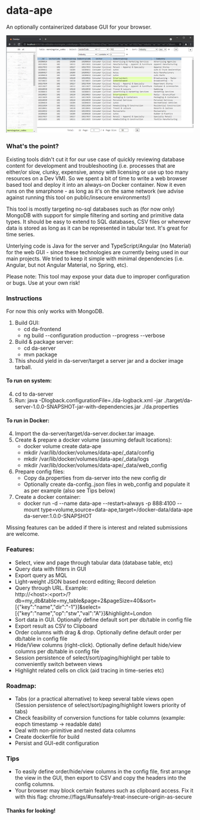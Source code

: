 # data-ape
An optionally containerized database GUI for your browser.

![plot](./data-ape.png)

### What's the point?
Existing tools didn't cut it for our use case of quickly reviewing database content for development and troubleshooting (i.e. processes that are either/or slow, clunky, expensive, annoy with licensing or use up too many resources on a Dev VM). So we spent a bit of time to write a web browser based tool and deploy it into an always-on Docker container. Now it even runs on the smarphone - as long as it's on the same network (we advise against running this tool on public/insecure environments!)

This tool is mostly targeting no-sql databases such as (for now only) MongoDB with support for simple filtering and sorting and primitive data types. It should be easy to extend to SQL databases, CSV files or wherever data is stored as long as it can be represented in tabular text. It's great for time series.

Unterlying code is Java for the server and TypeScript/Angular (no Material) for the web GUI - since these technologies are currently being used in our main projects. We tried to keep it simple with minimal dependencies (i.e. Angular, but not Angular Material, no Spring, etc).

Please note: This tool may expose your data due to improper configuration or bugs. Use at your own risk!

### Instructions

For now this only works with MongoDB.

1. Build GUI:
   - cd da-frontend
   - ng build --configuration production --progress --verbose
2. Build & package server:
   - cd da-server
   - mvn package
3. This should yield in da-server/target a server jar and a docker image tarball.

#### To run on system:

4. cd to da-server
6. Run: java -Dlogback.configurationFile=./da-logback.xml -jar ./target/da-server-1.0.0-SNAPSHOT-jar-with-dependencies.jar ./da.properties

#### To run in Docker:

4. Import the da-server/target/da-server.docker.tar imaage.
5. Create & prepare a docker volume (assuming default locations):
   - docker volume create data-ape
   - mkdir /var/lib/docker/volumes/data-ape/_data/config
   - mkdir /var/lib/docker/volumes/data-ape/_data/logs
   - mkdir /var/lib/docker/volumes/data-ape/_data/web_config
6. Prepare config files:
   - Copy da.properties from da-server into the new config dir
   - Optionally create da-config.<db-name>.json files in web_config and populate it as per example (also see Tips below)
7. Create a docker container:
   - docker run -d --name data-ape --restart=always -p 888:4100 --mount type=volume,source=data-ape,target=/docker-data/data-ape da-server:1.0.0-SNAPSHOT

Missing features can be added if there is interest and related submissions are welcome.

### Features:
   - Select, view and page through tabular data (database table, etc)
   - Query data with filters in GUI
   - Export query as MQL
   - Light-weight JSON based record editing; Record deletion
   - Query through URL. Example:  
     http://&lt;host&gt;:&lt;port&gt;/?db=my_db&table=my_table&page=2&pageSize=40&sort=[{"key":"name","dir":"-1"}]&select=[{"key":"name","op":"stw","val":"A"}]&highlight=London
   - Sort data in GUI. Optionally define default sort per db/table in config file
   - Export result as CSV to Clipboard
   - Order columns with drag & drop. Optionally define default order per db/table in config file
   - Hide/View columns (right-click). Optionally define default hide/view columns per db/table in config file
   - Session persistence of select/sort/paging/highlight per table to conveniently switch between views
   - Highlight related cells on click (aid tracing in time-series etc)

### Roadmap:
   - Tabs (or a practical alternative) to keep several table views open (Session persistence of select/sort/paging/highlight lowers priority of tabs)
   - Check feasibility of conversion functions for table columns (example: eopch timestamp -> readable date)
   - Deal with non-primitive and nested data columns
   - Create dockerfile for build
   - Persist and GUI-edit configuration

### Tips
   - To easily define order/hide/view columns in the config file, first arrange the view in the GUI, then export to CSV and copy the headers into the config columns.
   - Your browser may block certain features such as clipboard access. Fix it with this flag: chrome://flags/#unsafely-treat-insecure-origin-as-secure


#### Thanks for looking!
